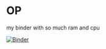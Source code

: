 # OP
my binder with so much ram and cpu




[![Binder](https://mybinder.org/badge_logo.svg)](https://mybinder.org/v2/gh/DarkdevilOP69/OP.git/main)
